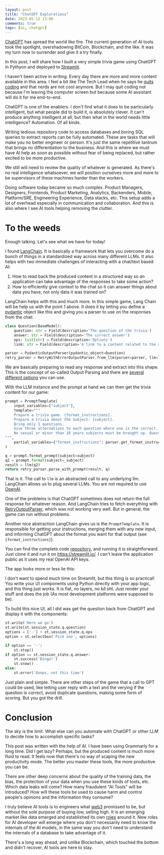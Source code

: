 ```yaml
---
layout: post
title: "ChatGPT Explorations"
date: 2023-05-12 13:00
comments: true
tags: [ai, chatgpt]
---
```


[ChatGPT](https://chat-gpt.org/) has spread the world like fire. The current generation of AI tools took the spotlight, overshadowing BitCoin, Blockchain, and the like. It was my turn now to surrender and give it a try finally.

In this post, I will share how I built a very simple trivia game using ChatGPT in Pythyon and deployed to [Streamlit](https://streamlit.io/).

<!--more-->

I haven't been active in writing. Every day there are more and more content available in this area. I feel a bit like The Tech Lead when he says he [quits coding](https://www.youtube.com/watch?v=ab6xJ4E23VQ) and that nerds are not cool anymore. But I may quit coding not because I'm leaving the computer screen but because some AI assistant will do it for me end-to-end.

ChatGPT is one of the enablers. I don't find what it does to be particularly intelligent, but what people did to build it, is absolutely clever. It can't produce anything intelligent at all, but then what in the world needs little intelligence? Automation. Of all kinds.

Writing tedious repository code to access databases and boring SQL queries to extract reports can be fully automated. These are tasks that will make you no better engineer or person. It's just the same repetitive tantrum that brings no differentiation to the business. And this is where we must have AI help as soon as possible without fear of being replaced, but rather excited to be more productive.

We still will need to review the quality of whatever is generated. As there's no real intelligence whatsoever, we will position ourselves more and more to be supervisors of these machines harder than the workers. 

Doing software today became so much complex. Product Managers, Designers, Frontends, Product Marketing, Analytics, Backenders, Mobile, Platform/SRE, Engineering Experience, Data stacks, etc. This setup adds a lot of overhead especially in communication and collaboration. And this is also where I see AI tools helping removing the clutter.

# To the weeds

Enough talking. Let's see what we have for today! 

I found [LangChain](https://python.langchain.com/en/latest/). It is basically a framework that lets you overcome do a bunch of things in a standardized way across many different LLMs. It also helps with two immediate challenges of interacting with a chat/text based AI:

1. How to read back the produced content in a structured way so an application can take advantage of the responses to take some action?
1. How to efficiently give context to the chat so it can answer things about data you have, not only data it was trained on?

LangChain helps with this and much more. In this simple game, Lang Chain will be help us with the point 1 above. It does it by letting you define a [pydantic](https://docs.pydantic.dev/latest/) object like this and giving you a parser to use on the responses from the chat:

```python
class Question(BaseModel):
    question: str = Field(description='The question of the trivia')
    answer: str = Field(description='The correct answer')
    ops: list[str] = Field(description='Options')
    link: str = Field(description='A link to a content related to the answer')

parser = PydanticOutputParser(pydantic_object=Question)
retry_parser = RetryWithErrorOutputParser.from_llm(parser=parser, llm=llm)
```
We are basically preparing to read any response and extract into this shape. This is the concept of so-called Output Parsing and there are [several different options](https://python.langchain.com/en/latest/modules/prompts/output_parsers.html) you can use. 

With the LLM instance and the prompt at hand we can then get the trivia content for our game:

```python
prompt = PromptTemplate(
    input_variables=["subject"],
    template="""
    Prepare a trivia game. {format_instructions}.
    Prepare a trivia about the Subject: {subject}.
    Bring only 1 questions. 
    Give three alternatives to each question where one is the correct. Keep answers as short as possible.
    No sexual or minor than 18 years subjects must be brought up. Questions in english only.
""",
    partial_variables={"format_instructions": parser.get_format_instructions()}
)

q = prompt.format_prompt(subject=subject)
q2 = prompt.format(subject=_subject)
result = llm(q2)
return retry_parser.parse_with_prompt(result, q)
```

That is it. The call to `llm` is an abstracted call to any underlying llm. LangChain allows us to plug several LLMs. You are not required to use [OpenAI](https://openai.com/). 

One of the problems is that ChatGPT sometimes does not return the full response for whatever reason. And LangChain tries to fetch everything with [RetryOutputParser](https://python.langchain.com/en/latest/modules/prompts/output_parsers/examples/retry.html), which was not working very well. But in general, the game can run without problems.

Another nice abstraction LangChain gives us is the `PromptTemplate`. It is responsible for getting your instructions, merging them with any new input, and informing ChatGPT about the format you want for that output (see `{format_instructions}`).

You can find the complete code [repository](https://github.com/paulosuzart/triviagpt), and running it is straightforward. Just clone it and run it on https://streamlit.io/. I can't leave the application public as it uses my real OpenAI API keys.

The app looks more or less lie this:
<blockquote class="imgur-embed-pub" lang="en" data-id="a/RNRryV2" data-context="false" ><a href="//imgur.com/a/RNRryV2"></a></blockquote><script async src="//s.imgur.com/min/embed.js" charset="utf-8"></script>

I don't want to spend much time on Streamlit, but this thing is so practical! You write your UI components using Python directly with your app logic, and this thing just works. It is flat, no layers, no b*ll sh*t. Just render your stuff and does the job (As most development platforms were supposed to be).

To build this nice UI, all I did was get the question back from ChatGPT and display it with the components:

```python
st.write('Here we go')
st.write(st.session_state.q.question)
options = ['-'] + st.session_state.q.ops
option = st.selectbox('Pick one', options)

if option == '-':
    st.stop()
if option == st.session_state.q.answer:
    st.success('Bingo!')
    st.snow()
else:
    st.error('Ooops, not this time')
```

Just plain and simple. There are other steps of the game that a call to GPT could be used, like letting user reply with a text and the verying if the question is correct, avoid duplicate questions, making some form of scoring. But you got the drill.

# Conclusion
The sky is the limit. What else can you automate with ChatGPT or other LLM to decide how to accomplish specific tasks?

This post was written with the help of AI. I have been using Grammarly for a long time. Did I get lazy? Perhaps, but the produced content is much more fluid to read. It feels now that there's no way of scaping the new productivity mode. The better you master these tools, the more productive you can be.

There are other deep concerns about the quality of the training data, the bias, the protection of your data when you use these kinds of tools, etc. Which data leaks will come? How many fraudulent "AI Tools" will be introduced? How will these tools be used to cause harm and control people's opinions and the information they consume?

I truly believe AI tools is to engineers what [web3](https://www.investopedia.com/web-20-web-30-5208698) promissed to be, but without the sole purpose of buying low, selling high. It is an emerging market like data emerged and established its own [roles](https://chartio.com/learn/data-analytics/distinguishing-data-roles/) around it. New roles for AI developer will emerge where you don't necessarily need to know the internals of the AI models, in the same way you don't need to understand the internals of a database to take advantage of it.

There's a long way ahead, and unlike Blockchain, which touched the bottom and didn't recover, AI tools are here to stay.

